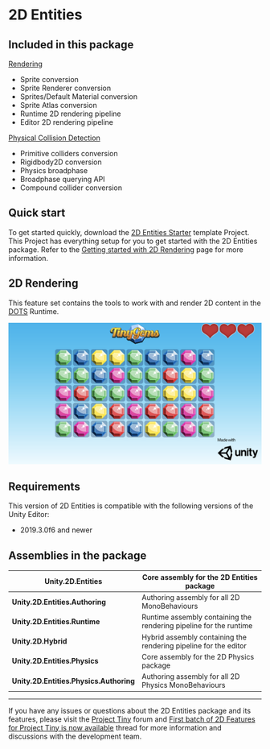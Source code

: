 # 2D Entities

## Included in this package

[Rendering](2D-rendering)

- Sprite conversion
- Sprite Renderer conversion
- Sprites/Default Material conversion
- Sprite Atlas conversion
- Runtime 2D rendering pipeline
- Editor 2D rendering pipeline

[Physical Collision Detection](2D-physics)

- Primitive colliders conversion
- Rigidbody2D conversion
- Physics broadphase
- Broadphase querying API
- Compound collider conversion

## Quick start

To get started quickly, download the [2D Entities Starter](https://github.com/Unity-Technologies/2D-Entities-Starter/archive/0.22.0-preview.7.zip) template Project. This Project has everything setup for you to get started with the 2D Entities package. Refer to the [Getting started with 2D Rendering](2D-rendering.md) page for more information.

## 2D Rendering

This feature set contains the tools to work with and render 2D content in the [DOTS](https://docs.google.com/document/d/1A8hen2hLFY5FLkC5gd3JP2Z-IpHfnAX-CpYLK3aOdwA/edit?usp=sharing) Runtime. 

![The Tiny Gem demo project.](images/TinyGemsScreenshot.png)



## Requirements

This version of 2D Entities is compatible with the following versions of the Unity Editor:

- 2019.3.0f6 and newer

## Assemblies in the package

| __Unity.2D.Entities__                   | Core assembly for the 2D Entities package                    |
| --------------------------------------- | ------------------------------------------------------------ |
| __Unity.2D.Entities.Authoring__         | Authoring assembly for all 2D MonoBehaviours                 |
| __Unity.2D.Entities.Runtime__           | Runtime assembly containing the rendering pipeline for the runtime |
| __Unity.2D.Hybrid__                     | Hybrid assembly containing the rendering pipeline for the editor |
| __Unity.2D.Entities.Physics__           | Core assembly for the 2D Physics package                     |
| __Unity.2D.Entities.Physics.Authoring__ | Authoring assembly for all 2D Physics MonoBehaviours         |

---

If you have any issues or questions about the 2D Entities package and its features, please visit the [Project Tiny](https://forum.unity.com/forums/project-tiny.151/) forum and [First batch of 2D Features for Project Tiny is now available](https://forum.unity.com/threads/first-batch-of-2d-features-for-project-tiny-is-now-available.830652/) thread for more information and discussions with the development team.